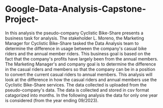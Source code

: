 # Google-Data-Analysis-Capstone-Project-
In this analysis the pseudo-company Cyclistic Bike-Share presents a business task for analysis. The stakeholder L. Moreno, the Marketing Manager for Cyclistic Bike-Share tasked the Data Analysis team to determine the difference in usage between the company's casual bike riders and the annual member riders. 
This business goal is based on the fact that the company's profits have largely been from the annual members. The Marketing Manager's and company goal is to determine the difference in the casual riders and members so that the company can be in a position to convert the current casual riders to annual members. 
This analysis will look at the difference in how the casual riders and annual members use the Cyclistic Bike-Share services. 
The data collected is uploaded from the pseudo-company's data. The data is collected and stored in csv format catagorized into months. 
In the following analysis the data for only one year is considered (from the year ending 09/2023).
